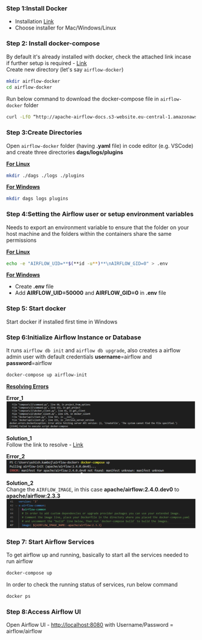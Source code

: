 
### Step 1:Install Docker  
 - Installation [Link](https://docs.docker.com/get-docker/)
 - Choose installer for Mac/Windows/Linux <br>
 
### Step 2: Install docker-compose  
By default it's already installed with docker, check the attached link incase if further setup is required - [Link](https://docs.docker.com/compose/install/) <br>
Create  new directory (let's say `airflow-docker`)
```sh
mkdir airflow-docker
cd airflow-docker
```
Run below command to download the docker-compose file in `airflow-docker` folder
```sh
curl -LfO “http://apache-airflow-docs.s3-website.eu-central-1.amazonaws.com/docs/apache-airflow/latest/docker-compose.yaml”
```

### Step 3:Create Directories  
Open `airflow-docker` folder (having **.yaml** file) in code editor (e.g. VSCode) and create three directories **dags/logs/plugins** <br>

<ins>**For Linux**</ins>
```sh
mkdir ./dags ./logs ./plugins
```
<ins>**For Windows**</ins>
```sh
mkdir dags logs plugins
```
### Step 4:Setting the Airflow user or setup environment variables  
Needs to export an environment variable to ensure that the folder on your host machine and the folders within the containers share the same permissions <br>

<ins>**For Linux**</ins>
```sh
echo -e "AIRFLOW_UID=**$(**id -u**)**\nAIRFLOW_GID=0" > .env
```
<ins> **For Windows**</ins>
 - Create **.env** file
 - Add **AIRFLOW_UID=50000** and **AIRFLOW_GID=0** in
   **.env** file

### Step 5: Start docker  
Start docker if installed first time in Windows <br>

### Step 6:Initialize Airflow Instance or Database  
It runs `airflow db init` and `airflow db upgrade`, also creates a airflow admin user with default credentials **username**=airflow and **password**=airflow 
```sh
docker-compose up airflow-init
```
<ins>**Resolving Errors**</ins>

**Error_1**  
![Airflow Initialization Error-1](https://github.com/ashish-kamboj/mlops/blob/main/apache-airflow/images/airflow_initilization_error.png)

**Solution_1**  
Follow the link to resolve - [Link](https://stackoverflow.com/questions/58663920/can-i-run-docker-desktop-on-windows-without-admin-privileges#:~:text=If%20your%20admin%20account%20is,the%20changes%20to%20take%20effect.) <br>

**Error_2**  
![Airflow Initialization Error-2](https://github.com/ashish-kamboj/mlops/blob/main/apache-airflow/images/airflow_initilization_error_2.png)

**Solution_2**  
Change the `AIRFLOW_IMAGE`, in this case **apache/airflow:2.4.0.dev0** to **apache/airflow:2.3.3**  
![Airflow Initialization Error-2 Solution](https://github.com/ashish-kamboj/mlops/blob/main/apache-airflow/images/airflow_initilization_error_2_solution.png)

### Step 7: Start Airflow Services  
To get airflow up and running, basically to start all the services needed to run airflow
```sh
docker-compose up
```

In order to check the running status of services, run below command
```sh
docker ps
```

### Step 8:Access Airflow UI  
Open Airflow UI - [http://localhost:8080](http://localhost:8080) with Username/Password = airflow/airflow
